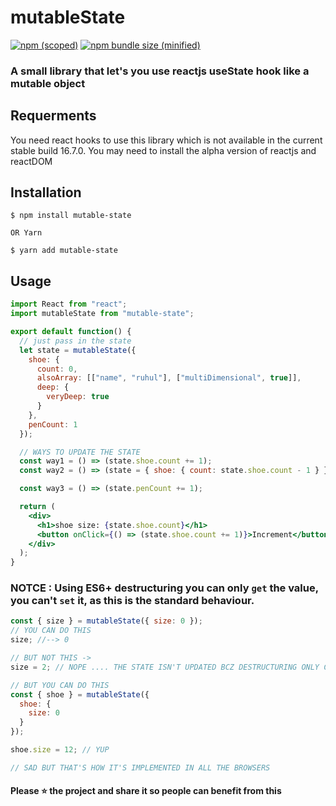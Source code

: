 # mutableState

[![npm (scoped)](https://img.shields.io/bundlephobia/min/mutable-state.svg)](https://www.npmjs.com/package/mutable-state)
[![npm bundle size (minified)](https://img.shields.io/bundlephobia/minzip/mutable-state.svg)](https://www.npmjs.com/package/mutable-state)

### A small library that let's you use reactjs useState hook like a mutable object

## Requerments

You need react hooks to use this library which is not available in the current stable build 16.7.0. You may need to install the alpha version of reactjs and reactDOM

## Installation

```
$ npm install mutable-state

OR Yarn

$ yarn add mutable-state
```

## Usage

```jsx
import React from "react";
import mutableState from "mutable-state";

export default function() {
  // just pass in the state
  let state = mutableState({
    shoe: {
      count: 0,
      alsoArray: [["name", "ruhul"], ["multiDimensional", true]],
      deep: {
        veryDeep: true
      }
    },
    penCount: 1
  });

  // WAYS TO UPDATE THE STATE
  const way1 = () => (state.shoe.count += 1);
  const way2 = () => (state = { shoe: { count: state.shoe.count - 1 } }); // it's cool right? (:

  const way3 = () => (state.penCount += 1);

  return (
    <div>
      <h1>shoe size: {state.shoe.count}</h1>
      <button onClick={() => (state.shoe.count += 1)}>Increment</button>
    </div>
  );
}
```

### **NOTCE :** Using ES6+ destructuring you can only `get` the value, you can't `set` it, as this is the standard behaviour.

```js
const { size } = mutableState({ size: 0 });
// YOU CAN DO THIS
size; //--> 0

// BUT NOT THIS ->
size = 2; // NOPE .... THE STATE ISN'T UPDATED BCZ DESTRUCTURING ONLY COPIES THE `VALUE` NOT THE `SETTER`

// BUT YOU CAN DO THIS
const { shoe } = mutableState({
  shoe: {
    size: 0
  }
});

shoe.size = 12; // YUP

// SAD BUT THAT'S HOW IT'S IMPLEMENTED IN ALL THE BROWSERS
```

#### Please ⭐ the project and share it so people can benefit from this
